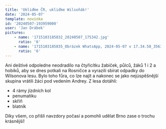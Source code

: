 ```yaml
---
title: 'Ukliďme ČR, ukliďme Wilsoňák!'
date: '2024-05-07'
template: novinka
id: '20240507-193959000'
user: 'Jan Drábek'
pictures:
    - name: '1715103185832_20240507_175342.jpg'
      ratio: '6'
    - name: '1715103185835_Obrázek WhatsApp, 2024-05-07 v 17.34.58_3563817a.jpg'
      ratio: '6'
---
```

Ani deštivé odpoledne neodradilo na čtyřicítku žabiček, půlců, žáků 1 i 2 a hobíků, aby se dnes potkali na Rosničce a vyrazili sbírat odpadky do Wilsonova lesu. Bylo toho fůra, co lze najít a nakonec se jako nejúspěšnější skupina vrátili žáci pod vedením Andrey. Z lesa dotáhli:

*   4 rámy jízdních kol
*   penumatiku
*   skříň
*   blatník

Díky všem, co přišli navzdory počasí a pomohli udělat Brno zase o trochu krásnější!
